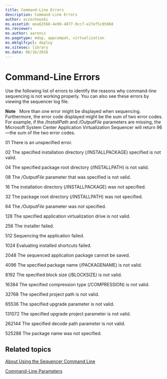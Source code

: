 ```yaml
---
title: Command-Line Errors
description: Command-Line Errors
author: aczechowski
ms.assetid: eea62568-4e90-4877-9cc7-e27ef5c05068
ms.reviewer:
ms.author: aaroncz
ms.pagetype: mdop, appcompat, virtualization
ms.mktglfcycl: deploy
ms.sitesec: library
ms.date: 06/16/2016
---
```



# Command-Line Errors


Use the following list of errors to identify the reasons why command-line sequencing is not working properly. You can also see these errors by viewing the sequencer log file.

**Note**  
More than one error might be displayed when sequencing. Furthermore, the error code displayed might be the sum of two error codes. For example, if the */InstallPath* and */OutputFile* parameters are missing, the Microsoft System Center Application Virtualization Sequencer will return 96—the sum of the two error codes.



<a href="" id="01"></a>01
There is an unspecified error.

<a href="" id="02"></a>02
The specified installation directory (/INSTALLPACKAGE) specified is not valid.

<a href="" id="04"></a>04
The specified package root directory (/INSTALLPATH) is not valid.

<a href="" id="08"></a>08
The */OutputFile* parameter that was specified is not valid.

<a href="" id="16"></a>16
The installation directory (/INSTALLPACKAGE) was not specified.

<a href="" id="32"></a>32
The package root directory (/INSTALLPATH) was not specified.

<a href="" id="64"></a>64
The */OutputFile* parameter was not specified.

<a href="" id="128"></a>128
The specified application virtualization drive is not valid.

<a href="" id="256"></a>256
The installer failed.

<a href="" id="512"></a>512
Sequencing the application failed.

<a href="" id="1024"></a>1024
Evaluating installed shortcuts failed.

<a href="" id="2048"></a>2048
The sequenced application package cannot be saved.

<a href="" id="4096"></a>4096
The specified package name (/PACKAGENAME) is not valid.

<a href="" id="8192"></a>8192
The specified block size (/BLOCKSIZE<em>)</em> is not valid.

<a href="" id="16384"></a>16384
The specified compression type (/COMPRESSION) is not valid.

<a href="" id="32768"></a>32768
The specified project path is not valid.

<a href="" id="65536"></a>65536
The specified upgrade parameter is not valid.

<a href="" id="131072"></a>131072
The specified upgrade project parameter is not valid.

<a href="" id="262144"></a>262144
The specified decode path parameter is not valid.

<a href="" id="525288"></a>525288
The package name was not specified.

## Related topics


[About Using the Sequencer Command Line](about-using-the-sequencer-command-line.md)

[Command-Line Parameters](command-line-parameters.md)









